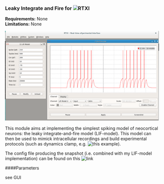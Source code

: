 ### Leaky Integrate and Fire for ![RTXI](https://github.com/RTXI/rtxi)

**Requirements:** None  
**Limitations:** None  

![Leaky Integrate and Fire model](lif-model.png)

<!--start-->

This module aims at implementing the simplest spiking model of neocortical neurons: the leaky integrate-and-fire model (LIF-model). This model can then be used to mimick intracellular recordings and build experimental protocols (such as dynamics clamp, e.g. ![this example](https://github.com/yzerlaut/exc-inh-shotnoise-input)).

The config file producing the snapshot (i.e. combined with my LIF-model implementation) can be found on this ![link](https://github.com/yzerlaut/my_rtxi_configs/blob/master/model/lif-current-input.set)


<!--end-->

####Parameters

see GUI 


